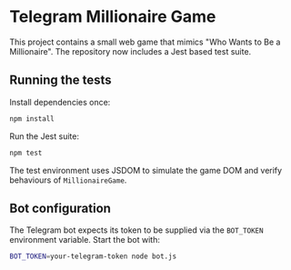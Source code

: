 # Telegram Millionaire Game

This project contains a small web game that mimics "Who Wants to Be a Millionaire". The repository now includes a Jest based test suite.

## Running the tests

Install dependencies once:

```bash
npm install
```

Run the Jest suite:

```bash
npm test
```

The test environment uses JSDOM to simulate the game DOM and verify behaviours of `MillionaireGame`.

## Bot configuration

The Telegram bot expects its token to be supplied via the `BOT_TOKEN` environment
variable. Start the bot with:

```bash
BOT_TOKEN=your-telegram-token node bot.js
```
